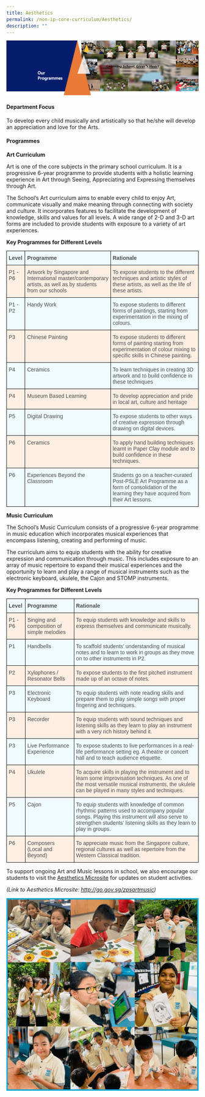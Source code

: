 ```yaml
---
title: Aesthetics
permalink: /non-ip-core-curriculum/Aesthetics/
description: ""
---
```

<img src="/images/OurProgrammes1.png">
<h4><strong>Department Focus</strong></h4>
<p>To develop every child musically and artistically so that he/she will develop an appreciation and love for the Arts.</p>
<h4><strong>Programmes</strong></h4>
<p><strong>Art Curriculum</strong></p>
<p>Art is one of the core subjects in the primary school curriculum. It is a progressive 6-year programme to provide students with a holistic learning experience in Art through Seeing, Appreciating and Expressing themselves through Art.</p>
<p>The School&rsquo;s Art curriculum aims to enable every child to enjoy Art, communicate visually and make meaning through connecting with society and culture. It incorporates features to facilitate the development of knowledge, skills and values for all levels. A wide range of 2-D and 3-D art forms are included to provide students with exposure to a variety of art experiences.</p>
<p><strong>Key Programmes for Different Levels</strong></p>
<style type="text/css">
.tg  {border-collapse:collapse;border-spacing:0;}
.tg td{border-color:black;border-style:solid;border-width:1px;font-family:Arial, sans-serif;font-size:14px;
  overflow:hidden;padding:10px 5px;word-break:normal;}
.tg th{border-color:black;border-style:solid;border-width:1px;font-family:Arial, sans-serif;font-size:14px;
  font-weight:normal;overflow:hidden;padding:10px 5px;word-break:normal;}
.tg .tg-jxeu{background-color:#EFFBFF;color:#4C4C4C;text-align:left;vertical-align:top}
.tg .tg-yahg{background-color:#FFEFE3;color:#4C4C4C;text-align:left;vertical-align:top}
.tg .tg-0gyz{background-color:#EFFBFF;color:#4C4C4C;font-weight:bold;text-align:left;vertical-align:top}
</style>
<table class="tg">
<thead>
  <tr>
    <th class="tg-0gyz">Level</th>
    <th class="tg-0gyz">Programme</th>
    <th class="tg-0gyz">Rationale</th>
  </tr>
</thead>
<tbody>
  <tr>
    <td class="tg-yahg">P1 - P6</td>
    <td class="tg-yahg">Artwork by Singapore and International master/contemporary artists, as well as by students from our schools</td>
    <td class="tg-yahg">To expose students to the different techniques and artistic styles of these artists, as well as the life of these artists.</td>
  </tr>
  <tr>
    <td class="tg-jxeu">P1 - P2</td>
    <td class="tg-jxeu">Handy Work</td>
    <td class="tg-jxeu">To expose students to different forms of paintings, starting from experimentation in the mixing of colours.</td>
  </tr>
  <tr>
    <td class="tg-yahg">P3</td>
    <td class="tg-yahg">Chinese Painting </td>
    <td class="tg-yahg">To expose students to different forms of painting starting from experimentation of colour mixing to specific skills in Chinese painting.</td>
  </tr>
  <tr>
    <td class="tg-jxeu">P4</td>
    <td class="tg-jxeu">Ceramics</td>
    <td class="tg-jxeu">To learn techniques in creating 3D artwork and to build confidence in these techniques</td>
  </tr>
  <tr>
    <td class="tg-yahg">P4</td>
    <td class="tg-yahg">Museum Based Learning</td>
    <td class="tg-yahg">To develop appreciation and pride in local art, culture and heritage</td>
  </tr>
  <tr>
    <td class="tg-jxeu">P5</td>
    <td class="tg-jxeu">Digital Drawing</td>
    <td class="tg-jxeu">To expose students to other ways of creative expression through drawing on digital devices.</td>
  </tr>
  <tr>
    <td class="tg-yahg">P6</td>
    <td class="tg-yahg">Ceramics</td>
    <td class="tg-yahg">To apply hand building techniques learnt in Paper Clay module and to build confidence in these techniques.</td>
  </tr>
  <tr>
    <td class="tg-jxeu"><span style="font-weight:400">P6</span><span style="color:#4C4C4C;background-color:#EFFBFF"> </span></td>
    <td class="tg-jxeu"><span style="font-weight:400">Experiences Beyond the Classroom</span></td>
    <td class="tg-jxeu"><span style="font-weight:400">Students go on a teacher-curated Post-PSLE Art Programme as a form of consolidation of the learning they have acquired from their Art lessons.</span></td>
  </tr>
</tbody>
</table>
<p><strong>Music Curriculum</strong></p>
<p>The School&rsquo;s Music Curriculum consists of a progressive 6-year programme in music education which incorporates musical experiences that encompass listening, creating and performing of music.&nbsp;</p>
<p>The curriculum aims to equip students with the ability for creative expression and communication through music. This includes exposure to an array of music repertoire to expand their musical experiences and the opportunity to learn and play a range of musical instruments such as the electronic keyboard, ukulele, the Cajon and STOMP instruments.</p>
<p><strong>Key Programmes for Different Levels</strong></p>
<style type="text/css">
.tg  {border-collapse:collapse;border-spacing:0;}
.tg td{border-color:black;border-style:solid;border-width:1px;font-family:Arial, sans-serif;font-size:14px;
  overflow:hidden;padding:10px 5px;word-break:normal;}
.tg th{border-color:black;border-style:solid;border-width:1px;font-family:Arial, sans-serif;font-size:14px;
  font-weight:normal;overflow:hidden;padding:10px 5px;word-break:normal;}
.tg .tg-jxeu{background-color:#EFFBFF;color:#4C4C4C;text-align:left;vertical-align:top}
.tg .tg-yahg{background-color:#FFEFE3;color:#4C4C4C;text-align:left;vertical-align:top}
.tg .tg-0gyz{background-color:#EFFBFF;color:#4C4C4C;font-weight:bold;text-align:left;vertical-align:top}
</style>
<table class="tg">
<thead>
  <tr>
    <th class="tg-0gyz">Level</th>
    <th class="tg-0gyz">Programme</th>
    <th class="tg-0gyz">Rationale</th>
  </tr>
</thead>
<tbody>
  <tr>
    <td class="tg-yahg">P1 - P6</td>
    <td class="tg-yahg">Singing and composition of simple melodies</td>
    <td class="tg-yahg">To equip students with knowledge and skills to express themselves and communicate musically.</td>
  </tr>
  <tr>
    <td class="tg-jxeu">P1</td>
    <td class="tg-jxeu">Handbells</td>
    <td class="tg-jxeu">To scaffold students’ understanding of musical notes and to learn to work in groups as they move on to other instruments in P2.</td>
  </tr>
  <tr>
    <td class="tg-yahg">P2</td>
    <td class="tg-yahg">Xylophones / Resonator Bells</td>
    <td class="tg-yahg">To expose students to the first pitched instrument made up of an octave of notes.</td>
  </tr>
  <tr>
    <td class="tg-jxeu">P3</td>
    <td class="tg-jxeu">Electronic Keyboard<br> </td>
    <td class="tg-jxeu">To equip students with note reading skills and prepare them to play simple songs with proper fingering and techniques.</td>
  </tr>
  <tr>
    <td class="tg-yahg">P3</td>
    <td class="tg-yahg">Recorder</td>
    <td class="tg-yahg">To equip students with sound techniques and listening skills as they learn to play an instrument with a very rich history behind it.</td>
  </tr>
  <tr>
    <td class="tg-jxeu">P3</td>
    <td class="tg-jxeu">Live Performance Experience</td>
    <td class="tg-jxeu">To expose students to live performances in a real-life performance setting eg. A theatre or concert hall and to teach audience etiquette.</td>
  </tr>
  <tr>
    <td class="tg-yahg">P4</td>
    <td class="tg-yahg">Ukulele</td>
    <td class="tg-yahg">To acquire skills in playing the instrument and to learn some improvisation techniques. As one of the most versatile musical instruments, the ukulele can be played in many styles and techniques. <br></td>
  </tr>
  <tr>
    <td class="tg-jxeu">P5</td>
    <td class="tg-jxeu">Cajon</td>
    <td class="tg-jxeu">To equip students with knowledge of common rhythmic patterns used to accompany popular songs. Playing this instrument will also serve to strengthen students’ listening skills as they learn to play in groups.<br></td>
  </tr>
  <tr>
    <td class="tg-yahg">P6</td>
    <td class="tg-yahg">Composers<br>(Local and Beyond)</td>
    <td class="tg-yahg">To appreciate music from the Singapore culture, regional cultures as well as repertoire from the Western Classical tradition.</td>
  </tr>
</tbody>
</table>
<p>To support ongoing Art and Music lessons in school, we also encourage our students to visit the&nbsp;<a href="http://go.gov.sg/zpsartmusic" target="">Aesthetics Microsite</a>&nbsp;for updates on student activities.</p>
<p><em>(Link to Aesthetics Microsite: <a href="http://go.gov.sg/zpsartmusic" target="">http://go.gov.sg/zpsartmusic</a>)</em></p>
<img src="/images/Aesthetics%20Microsite.gif">